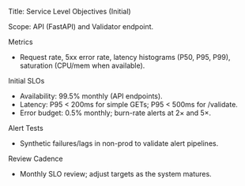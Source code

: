 Title: Service Level Objectives (Initial)

Scope: API (FastAPI) and Validator endpoint.

Metrics
- Request rate, 5xx error rate, latency histograms (P50, P95, P99), saturation (CPU/mem when available).

Initial SLOs
- Availability: 99.5% monthly (API endpoints).
- Latency: P95 < 200ms for simple GETs; P95 < 500ms for /validate.
- Error budget: 0.5% monthly; burn-rate alerts at 2× and 5×.

Alert Tests
- Synthetic failures/lags in non-prod to validate alert pipelines.

Review Cadence
- Monthly SLO review; adjust targets as the system matures.

